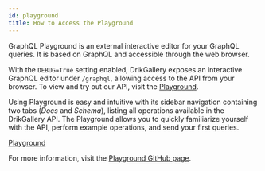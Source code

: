 ```yaml
---
id: playground
title: How to Access the Playground
---
```


GraphQL Playground is an external interactive editor for your GraphQL queries. It is based on GraphQL and accessible through the web browser. 

With the `DEBUG=True` setting enabled, DrikGallery exposes an interactive GraphQL editor under `/graphql`, allowing access to the API from your browser. To view and try out our API, visit the [Playground](https://demo.majorityworld.com/graphql/).

Using Playground is easy and intuitive with its sidebar navigation containing two tabs (_Docs_ and _Schema_), listing all operations available in the DrikGallery API. The Playground allows you to quickly familiarize yourself with the API, perform example operations, and send your first queries.

[Playground](assets/api/1.PNG)


For more information, visit the [Playground GitHub page](https://github.com/prisma/graphql-playground).
